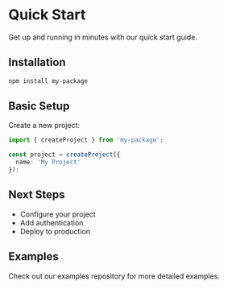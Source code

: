 # Quick Start

Get up and running in minutes with our quick start guide.

## Installation

```bash
npm install my-package
```

## Basic Setup

Create a new project:

```typescript
import { createProject } from 'my-package';

const project = createProject({
  name: 'My Project'
});
```

## Next Steps

- Configure your project
- Add authentication
- Deploy to production

## Examples

Check out our examples repository for more detailed examples.